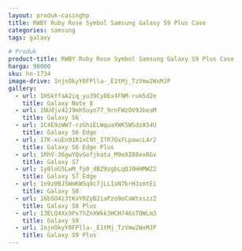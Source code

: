 ```yaml
---
layout: produk-casinghp
title: RWBY Ruby Rose Symbol Samsung Galaxy S9 Plus Case
categories: samsung
tags: galaxy

# Produk
product-title: RWBY Ruby Rose Symbol Samsung Galaxy S9 Plus Case
harga: 90000
sku: hn-1734
image-drive: 1njnOkyY0FPlla-_E1tMj_TzVmw2WxMJP
gallery:
  - url: 1HSkYfaA2iq_yu39Cy8Ex4FNM-ruk5d2e
    title: Galaxy Note 8
  - url: 1NUdjv42J9mh5uyo77_9rnFWzOV9JbeaM
    title: Galaxy S6
  - url: 1C4E9zWW7-rzGhiELWquaXWK5WSdzA54U
    title: Galaxy S6 Edge
  - url: 17K-xuEn91R1xC9t_ITR7OxFLpawcL4r2
    title: Galaxy S6 Edge Plus
  - url: 1RhV-36gwYQvGofjhata_M9eXI08exRGv
    title: Galaxy S7
  - url: 1y8loG5LwM_fp0_dBZ9zgbLqQJ0HHMWZ2
    title: Galaxy S7 Edge
  - url: 1n9z0BJ5WmKWSq8c7jLLIaN7brH3zmtEi
    title: Galaxy S8
  - url: 16bSO4zJtKxYRZyB2iaPzo9oCaWtxszzZ
    title: Galaxy S8 Plus
  - url: 13ELQ4Xx9Px7hZnXWkk3HCH746sTOWLm3
    title: Galaxy S9
  - url: 1njnOkyY0FPlla-_E1tMj_TzVmw2WxMJP
    title: Galaxy S9 Plus
---
```

